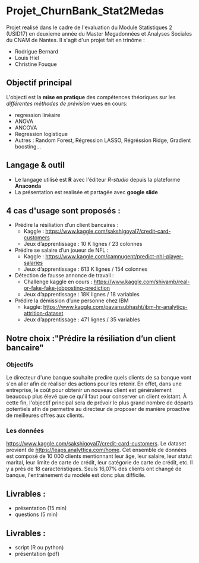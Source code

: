 # Projet_ChurnBank_Stat2Medas
Projet realisé dans le cadre de l'evaluation du Module Statistiques 2 (USID17) en deuxieme année du Master Megadonnées et Analyses Sociales du CNAM de Nantes.
Il s'agit d'un projet fait en trinôme :
- Rodrigue Bernard
- Louis Hiel
- Christine Fouque
  
## Objectif principal
L'objecti est la **mise en pratique** des compétences théoriques sur les *différentes méthodes de prévision* vues en cours:
- regression linéaire
- ANOVA
- ANCOVA
- Regression logistique
- Autres : Random Forest, Régression LASSO, Régréssion Ridge, Gradient boosting...

## Langage & outil
- Le langage utilisé est **R** avec l'éditeur *R-studio* depuis la plateforme **Anaconda**
- La présentation est realisée et partagée avec **google slide**

## 4 cas d'usage sont proposés :
- Prédire la résiliation d’un client bancaires :
  -   Kaggle : https://www.kaggle.com/sakshigoyal7/credit-card-customers
  -   Jeux d’apprentissage : 10 K lignes / 23 colonnes
- Prédire se salaire d’un joueur de NFL :
  -   Kaggle : https://www.kaggle.com/camnugent/predict-nhl-player-salaries
  -   Jeux d’apprentissage : 613 K lignes / 154 colonnes
- Détection de fausse annonce de travail :
  -   Challenge kaggle en cours : https://www.kaggle.com/shivamb/real-or-fake-fake-jobposting-prediction
  -   Jeux d’apprentissage : 18K lignes / 18 variables
- Prédire la démission d’une personne chez IBM
  -   kaggle: https://www.kaggle.com/pavansubhasht/ibm-hr-analytics-attrition-dataset
  -   Jeux d’apprentissage :  471 lignes / 35 variables

## Notre choix :"Prédire la résiliation d’un client bancaire"
### Objectifs
Le directeur d'une banque souhaite predire quels clients de sa banque vont s'en aller afin de réaliser des actions pour les retenir. En effet, dans une entreprise, le coût pour obtenir un nouveau client est généralement beaucoup plus élevé que ce qu'il faut pour conserver un client existant. À cette fin, l'objectif principal sera de prévoir le plus grand nombre de départs potentiels afin de permettre au directeur de proposer de manière proactive de meilleures offres aux clients.
### Les données
https://www.kaggle.com/sakshigoyal7/credit-card-customers. Le dataset provient de https://leaps.analyttica.com/home. 
Cet ensemble de données est composé de 10 000 clients mentionnant leur âge, leur salaire, leur statut marital, leur limite de carte de crédit, leur catégorie de carte de crédit, etc. Il y a près de 18 caractéristiques. Seuls 16,07% des clients ont changé de banque,  l'entrainement du modèle est donc plus difficile.

## Livrables : 
- présentation (15 min)
- questions (5 min)

## Livrables : 
- script (R ou python)
- présentation (pdf)
